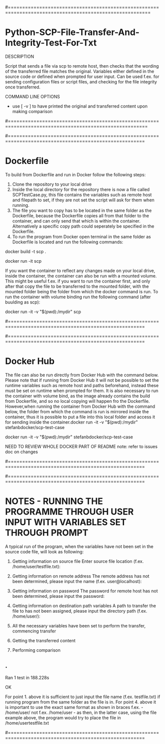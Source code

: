 #========================================================================================================
# Python-SCP-File-Transfer-And-Integrity-Test-For-Txt

DESCRIPTION

Script that sends a file via scp to remote host, then checks that the wording of the transferred file matches the original.
Variables either defined in the source code or defined when prompted for user input. 
Can be used f.ex. for sending configuration files or script files, and checking for the file integrity once transferred.

COMMAND LINE OPTIONS
- use [ -v ] to have printed the original and transferred content upon making comparison  

#=======================================================================================================

#======================================================================================================
# Dockerfile

To build from Dockerfile and run in Docker follow the following steps:

1. Clone the repository to your local drive
2. Inside the local directory for the repository there is now a file called SCPTestCase.py, this file contains the variables such as remote host and filepath to set, if they are not set the script will ask for them when running.
3. The file you want to copy has to be located in the same folder as the Dockerfile, because the Dockerfile copies all from that folder to the container, and can only send that which is within the container. Alternatively a specific copy path could seperately be specified in the Dockerfile.
4. To run the program from Docker open terminal in the same folder as Dockerfile is located and run the following commands:

docker build -t scp .

docker run -it scp

If you want the container to reflect any changes made on your local drive, inside the container, the container can also be run with a mounted volume. This might be useful f.ex. if you want to run the container first, and only after that copy the file to be transferred to the mounted folder, with the mounted folder being the folder from which the docker command is run. To run the container with volume binding run the following command (after buulding as scp):

docker run -it -v "$(pwd):/mydir" scp

#======================================================================================================

#======================================================================================================
# Docker Hub

The file can also be run directly from Docker Hub with the command below. Please note that if running from Docker Hub it will not be possible to set the runtime variables such as remote host and paths beforehand, instead these must be set on runtime when prompted for them. It is also necessary to run the container with volume bind, as the image already contains the build from Dockerfile, and so no local copying will happen fro the Dockerfile. However,when running the container from Docker Hub with the command below, the folder from which the command is run is mirrored inside the container, thus it is possible to put a file into this local folder and access it for sending inside the container.docker run -it -v "$(pwd):/mydir" stefanbdocker/scp-test-case



docker run -it -v "$(pwd):/mydir" stefanbdocker/scp-test-case


NEED TO REVIEW WHOLE DOCKER PART OF README note: refer to issues doc on changes

#======================================================================================================

#======================================================================================================
# NOTES - RUNNING THE PROGRAMME THROUGH USER INPUT WITH VARIABLES SET THROUGH PROMPT

A typical run of the program, when the variables have not been set in the source code file, will look as following:

1. Getting information on source file
Enter source file location (f.ex. /home/user/testfile.txt): 

2. Getting information on remote address
The remote address has not been determined, please input the name (f.ex. user@localhost):

3. Getting information on password
The password for remote host has not been determined, please input the password:

4. Getting information on destination path variables
A path to transfer the file to has not been assigned, please input the directory path (f.ex. /home/user/): 

5. All the necessary variables have been set to perform the transfer, commencing transfer

6. Getting the transferred content

7. Performing comparison

.
----------------------------------------------------------------------
Ran 1 test in 188.228s

OK


For point 1. above it is sufficient to just input the file name (f.ex. testfile.txt) if running program from the same folder as the file is in.
For point 4. above it is important to use the exact same format as shown in braces f.ex. - /home/user/ not f.ex. /home/user - as then, in the latter case, using the file example above, the program would try to place the file in /home/usertestfile.txt

#======================================================================================================



